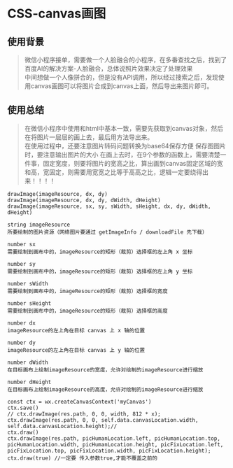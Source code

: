 # CSS-canvas画图

## 使用背景

> 微信小程序接单，需要做一个人脸融合的小程序，在多番查找之后，找到了百度AI的解决方案-人脸融合，总体说照片效果决定了处理效果  
> 中间想做一个人像拼合的，但是没有API调用，所以经过搜索之后，发现使用canvas画图可以将图片合成到canvas上面，然后导出来图片即可。

## 使用总结

> 在微信小程序中使用和html中基本一致，需要先获取到canvas对象，然后在将图片一层层的画上去，最后用方法导出来。  
> 在使用过程中，还要注意图片转码问题转换为base64保存方便
> 保存图图片时，要注意输出图片的大小
> 在画上去时，在9个参数的函数上，需要清楚一件事，固定宽度，则要将图片的宽高之比，算出画到canvas固定区域的宽和高，宽固定，则需要用宽宽之比等于高高之比，逻辑一定要绕得出来！！！！

```JS
drawImage(imageResource, dx, dy)
drawImage(imageResource, dx, dy, dWidth, dHeight)
drawImage(imageResource, sx, sy, sWidth, sHeight, dx, dy, dWidth, dHeight)

string imageResource
所要绘制的图片资源（网络图片要通过 getImageInfo / downloadFile 先下载）

number sx
需要绘制到画布中的，imageResource的矩形（裁剪）选择框的左上角 x 坐标

number sy
需要绘制到画布中的，imageResource的矩形（裁剪）选择框的左上角 y 坐标

number sWidth
需要绘制到画布中的，imageResource的矩形（裁剪）选择框的宽度

number sHeight
需要绘制到画布中的，imageResource的矩形（裁剪）选择框的高度

number dx
imageResource的左上角在目标 canvas 上 x 轴的位置

number dy
imageResource的左上角在目标 canvas 上 y 轴的位置

number dWidth
在目标画布上绘制imageResource的宽度，允许对绘制的imageResource进行缩放

number dHeight
在目标画布上绘制imageResource的高度，允许对绘制的imageResource进行缩放

const ctx = wx.createCanvasContext('myCanvas')
ctx.save()
// ctx.drawImage(res.path, 0, 0, width, 812 * x);
ctx.drawImage(res.path, 0, 0, self.data.canvasLocation.width, self.data.canvasLocation.height);//
ctx.draw()
ctx.drawImage(res.path, picHumanLocation.left, picHumanLocation.top, picHumanLocation.width, picHumanLocation.height, picFixLocation.left, picFixLocation.top, picFixLocation.width, picFixLocation.height);
ctx.draw(true) //一定要 传入参数true,才能不覆盖之前的
```